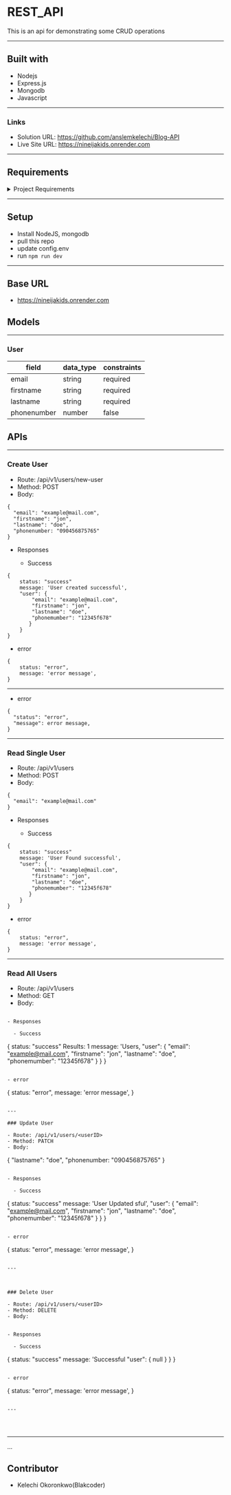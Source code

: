 # REST_API

This is an api for demonstrating some CRUD operations

---

## Built with

- Nodejs
- Express.js
- Mongodb
- Javascript

---

### Links

- Solution URL: https://github.com/anslemkelechi/Blog-API
- Live Site URL:  https://nineijakids.onrender.com

---

## Requirements

<details>
<summary>Project Requirements</summary>
1. Users should be able to create, read, update amd delete user.
</details>

---

## Setup

- Install NodeJS, mongodb
- pull this repo
- update config.env
- run `npm run dev`

---

## Base URL

- https://nineijakids.onrender.com

## Models

---

### User

| field           | data_type | constraints |
| --------------- | --------- | ----------- |
| email          | string    | required    |
| firstname      | string    | required    |
| lastname       | string    | required    |
| phonenumber    | number    | false    |


## APIs

---

### Create User

- Route: /api/v1/users/new-user
- Method: POST
- Body:

```
{
  "email": "example@mail.com",
  "firstname": "jon",
  "lastname": "doe",
  "phonenumber: "090456875765"
}
```

- Responses

  - Success

```
{
    status: "success"
    message: 'User created successful',
    "user": {
        "email": "example@mail.com",
        "firstname": "jon",
        "lastname": "doe",
        "phonemumber": "12345f678"
       }
    }
}
```

- error

```
{
    status: "error",
    message: 'error message',
}
```

---



- error

```
{
  "status": "error",
  "message": error message,
}

```

---

### Read Single User

- Route: /api/v1/users
- Method: POST
- Body:

```
{
  "email": "example@mail.com"
}
```

- Responses

  - Success

```
{
    status: "success"
    message: 'User Found successful',
    "user": {
        "email": "example@mail.com",
        "firstname": "jon",
        "lastname": "doe",
        "phonemumber": "12345f678"
       }
    }
}
```

- error

```
{
    status: "error",
    message: 'error message',
}
```

---


### Read All Users

- Route: /api/v1/users
- Method: GET
- Body:

```

- Responses

  - Success

```
{
    status: "success"
    Results: 1
    message: 'Users,
    "user": {
        "email": "example@mail.com",
        "firstname": "jon",
        "lastname": "doe",
        "phonemumber": "12345f678"
       }
    }
}

```

- error

```
{
    status: "error",
    message: 'error message',
}
```

---

### Update User

- Route: /api/v1/users/<userID>
- Method: PATCH
- Body:

```
{
  "lastname": "doe",
  "phonenumber: "090456875765"
}
```

- Responses

  - Success

```
{
    status: "success"
    message: 'User Updated sful',
    "user": {
        "email": "example@mail.com",
        "firstname": "jon",
        "lastname": "doe",
        "phonemumber": "12345f678"
       }
    }
}
```

- error

```
{
    status: "error",
    message: 'error message',
}
```

---



### Delete User

- Route: /api/v1/users/<userID>
- Method: DELETE
- Body:


- Responses

  - Success

```
{
    status: "success"
    message: 'Successful
    "user": {
        null
       }
    }
}
```

- error

```
{
    status: "error",
    message: 'error message',
}
```

---




```

---

...

## Contributor

- Kelechi Okoronkwo(Blakcoder)
